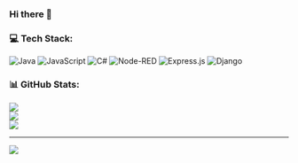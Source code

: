 ### Hi there 👋


### 💻 Tech Stack:
![Java](https://img.shields.io/badge/java-%23ED8B00.svg?style=flat&logo=openjdk&logoColor=white) ![JavaScript](https://img.shields.io/badge/javascript-%23323330.svg?style=flat&logo=javascript&logoColor=%23F7DF1E) ![C#](https://img.shields.io/badge/c%23-%23239120.svg?style=flat&logo=c-sharp&logoColor=white) ![Node-RED](https://img.shields.io/badge/Node--RED-%238F0000.svg?style=flat&logo=node-red&logoColor=white) ![Express.js](https://img.shields.io/badge/express.js-%23404d59.svg?style=flat&logo=express&logoColor=%2361DAFB) ![Django](https://img.shields.io/badge/django-%23092E20.svg?style=flat&logo=django&logoColor=white)
### 📊 GitHub Stats:
![](https://github-readme-stats.vercel.app/api?username=kawsardv2&theme=radical&hide_border=false&include_all_commits=false&count_private=false)<br/>
![](https://github-readme-streak-stats.herokuapp.com/?user=kawsardv2&theme=radical&hide_border=false)<br/>
![](https://github-readme-stats.vercel.app/api/top-langs/?username=kawsardv2&theme=radical&hide_border=false&include_all_commits=false&count_private=false&layout=compact)

---
[![](https://visitcount.itsvg.in/api?id=kawsardv2&icon=0&color=0)](https://visitcount.itsvg.in)

<!-- Proudly created with GPRM ( https://gprm.itsvg.in ) -->
